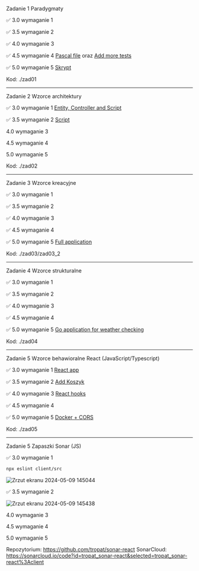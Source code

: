 Zadanie 1 Paradygmaty

✅ 3.0 wymaganie 1

✅ 3.5 wymaganie 2

✅ 4.0 wymaganie 3

✅ 4.5 wymaganie 4 [Pascal file](https://github.com/tropat/obiektowe/commit/d74df917173757255a03db4063d58fbf17e8c7ff) oraz [Add more tests](https://github.com/tropat/obiektowe/commit/e6584119dc7207ad56a3f2479cfa9d6121ffb35f)

✅ 5.0 wymaganie 5 [Skrypt](https://github.com/tropat/obiektowe/commit/c952a248cacb309fe8a86710732f5928a705c238)

Kod: ./zad01

-----------------------------------------------------------------------------------------------------------------------------------------------

Zadanie 2 Wzorce architektury

✅ 3.0 wymaganie 1 [Entity, Controller and Script](https://github.com/tropat/obiektowe/commit/d39475d816b3ae9a9a219439458e8895aaaf88a7)

✅ 3.5 wymaganie 2 [Script](https://github.com/tropat/obiektowe/commit/34a15e8a83e867e7f08c1040376a82ea88e831ed)

 4.0 wymaganie 3

 4.5 wymaganie 4 

 5.0 wymaganie 5

Kod: ./zad02

-----------------------------------------------------------------------------------------------------------------------------------------------

Zadanie 3 Wzorce kreacyjne

✅ 3.0 wymaganie 1

✅ 3.5 wymaganie 2

 ✅ 4.0 wymaganie 3

 ✅ 4.5 wymaganie 4 

 ✅ 5.0 wymaganie 5 [Full application](https://github.com/tropat/obiektowe/commit/bcf0be3fa7bbfcf6db7a649b54e07b9e4ac8bd6b)

Kod: ./zad03/zad03_2

-----------------------------------------------------------------------------------------------------------------------------------------------

Zadanie 4 Wzorce strukturalne

✅ 3.0 wymaganie 1

✅ 3.5 wymaganie 2

 ✅ 4.0 wymaganie 3

 ✅ 4.5 wymaganie 4 

 ✅ 5.0 wymaganie 5 [Go application for weather checking](https://github.com/tropat/obiektowe/commit/191fae9e05624e2a3e4f75dcf5f04813dc057e4c)

Kod: ./zad04

-----------------------------------------------------------------------------------------------------------------------------------------------

Zadanie 5 Wzorce behawioralne React (JavaScript/Typescript)

✅ 3.0 wymaganie 1 [React app](https://github.com/tropat/obiektowe/commit/840eff9b6f9e9095a3b9e0e646a0515bc8239c4c)

✅ 3.5 wymaganie 2 [Add Koszyk](https://github.com/tropat/obiektowe/commit/221e9d460f229b752113d47935215114374be0cd)

✅ 4.0 wymaganie 3 [React hooks](https://github.com/tropat/obiektowe/commit/5ae9fbae4d02ebba3e2b5e56786829c17d54dd07)

✅ 4.5 wymaganie 4 

✅ 5.0 wymaganie 5 [Docker + CORS](https://github.com/tropat/obiektowe/commit/97d3fe220599555944e2303352c01446e1ec9acc)

Kod: ./zad05

-----------------------------------------------------------------------------------------------------------------------------------------------

Zadanie 5 Zapaszki Sonar (JS)

✅ 3.0 wymaganie 1

```sh
npx eslint client/src
```

![Zrzut ekranu 2024-05-09 145044](https://github.com/tropat/obiektowe/assets/79634369/6823deaf-e929-45bc-b23b-a0aa8ae9670e)


✅ 3.5 wymaganie 2

![Zrzut ekranu 2024-05-09 145438](https://github.com/tropat/obiektowe/assets/79634369/9fdc5c5f-d25b-4672-af35-90f738c9684d)


 4.0 wymaganie 3

 4.5 wymaganie 4 

 5.0 wymaganie 5 

Repozytorium: https://github.com/tropat/sonar-react
SonarCloud: https://sonarcloud.io/code?id=tropat_sonar-react&selected=tropat_sonar-react%3Aclient

